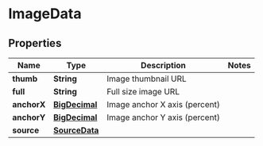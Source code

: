 
# ImageData

## Properties
Name | Type | Description | Notes
------------ | ------------- | ------------- | -------------
**thumb** | **String** | Image thumbnail URL | 
**full** | **String** | Full size image URL | 
**anchorX** | [**BigDecimal**](BigDecimal.md) | Image anchor X axis (percent) | 
**anchorY** | [**BigDecimal**](BigDecimal.md) | Image anchor Y axis (percent) | 
**source** | [**SourceData**](SourceData.md) |  | 



